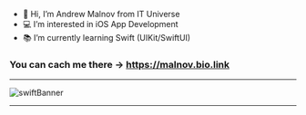 - 👋 Hi, I’m Andrew Malnov from IT Universe
- 💻 I’m interested in iOS App Development
- 📚 I’m currently learning Swift (UIKit/SwiftUI)

### You can cach me there -> https://malnov.bio.link









---
![swiftBanner](https://user-images.githubusercontent.com/29888750/154796393-d3876d4c-3890-44fc-8df1-55d0ac10e041.jpg)

---
<!---
mk-salon/mk-salon is a ✨ special ✨ repository because its `README.md` (this file) appears on your GitHub profile.
You can click the Preview link to take a look at your changes.
--->








